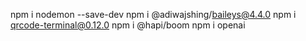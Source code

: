 npm i nodemon --save-dev
npm i @adiwajshing/baileys@4.4.0
npm i qrcode-terminal@0.12.0
npm i @hapi/boom
npm i openai
